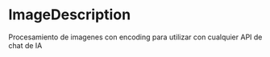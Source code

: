 # ImageDescription
Procesamiento de imagenes con encoding para utilizar con cualquier API de chat de IA
